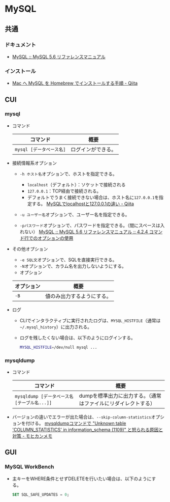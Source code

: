 # MySQL

## 共通

### ドキュメント

- [MySQL :: MySQL 5.6 リファレンスマニュアル](https://dev.mysql.com/doc/refman/5.6/ja/)

### インストール

- [Mac へ MySQL を Homebrew でインストールする手順 - Qiita](https://qiita.com/hkusu/items/cda3e8461e7a46ecf25d)

## CUI

### mysql

- コマンド

  |コマンド|概要|
  |---|---|
  |`mysql [データベース名]`|ログインができる。|

- 接続情報系オプション

  - `-h ホスト名`オプションで、ホストを指定できる。
    - `localhost`（デフォルト）：ソケットで接続される
    - `127.0.0.1`：TCP経由で接続される。
    - デフォルトでうまく接続できない場合は、ホスト名に`127.0.0.1`を指定する。
      [MySQLでlocalhostと127.0.0.1の違い - Qiita](https://qiita.com/TanukiTam/items/f6a08740d0fcda0db7be)

  - `-u ユーザー名`オプションで、ユーザー名を指定できる。
  - `-pパスワード`オプションで、パスワードを指定できる。（間にスペースは入れない）
    [MySQL :: MySQL 5.6 リファレンスマニュアル :: 4.2.4 コマンド行でのオプションの使用](https://dev.mysql.com/doc/refman/5.6/ja/command-line-options.html)

- その他オプション

  - `-e SQL文`オプションで、SQLを直接実行できる。
  - `-N`オプションで、カラム名を出力しないようにする。
  - オプション

  |オプション|概要|
  |---|---|
  |`-B`|値のみ出力するようにする。|

- ログ

  - CLIでインタラクティブに実行されたログは、`MYSQL_HISTFILE`（通常は`~/.mysql_history`）に出力される。

  - ログを残したくない場合は、以下のようにログインする。

    ```bash
    MYSQL_HISTFILE=/dev/null mysql ...
    ```

### mysqldump

- コマンド

  |コマンド|概要|
  |---|---|
  |`mysqldump [データベース名 [テーブル名...]]`|dumpを標準出力に出力する。（通常はファイルにリダイレクトする）|

- バージョンの違いでエラーが出た場合は、`--skip-column-statistics`オプションを付ける。
  [mysqldumpコマンドで "Unknown table 'COLUMN_STATISTICS' in information_schema (1109)" と怒られる原因と対策 - モヒカンメモ](https://blog.pinkumohikan.com/entry/mysqldump-disable-column-statistics)

## GUI

### MySQL WorkBench

- 主キーをWHERE条件とせずDELETEを行いたい場合は、以下のようにする。

  ```sql
  SET SQL_SAFE_UPDATES = 0;
  ```

